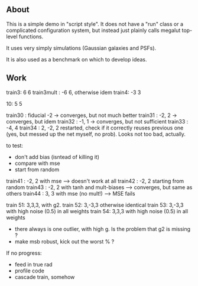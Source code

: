 About
-----

This is a simple demo in "script style". It does not have a "run" class or a complicated configuration system, but instead just plainly calls megalut top-level functions.

It uses very simply simulations (Gaussian galaxies and PSFs).

It is also used as a benchmark on which to develop ideas.



Work
----





train3: 6 6
train3mult : -6 6, otherwise idem
train4: -3 3


10: 5 5







train30 : fiducial -2  -> converges, but not much better
train31 : -2, 2 -> converges, but idem
train32 : -1, 1  -> converges, but not sufficient
train33 : -4, 4
train34 : 2, -2, 2 restarted, check if it correctly reuses previous one (yes, but messed up the net myself, no prob).
			Looks not too bad, actually.



to test:
- don't add bias (isntead of killing it)
- compare with mse
- start from random



train41 : -2, 2 with mse --> doesn't work at all
train42 : -2, 2 starting from random
train43 : -2, 2 with tanh and mult-biases --> converges, but same as others
train44 : 3, 3 with mse (no mult!) --> MSE fails



train 51: 3,3,3, with g2.
train 52: 3,-3,3 otherwise identical
train 53: 3,-3,3 with high noise (0.5) in all weights
train 54: 3,3,3 with high noise (0.5) in all weights


- there always is one outlier, with high g. Is the problem that g2 is missing ?
- make msb robust, kick out the worst % ?

If no progress:
- feed in true rad
- profile code
- cascade train, somehow





